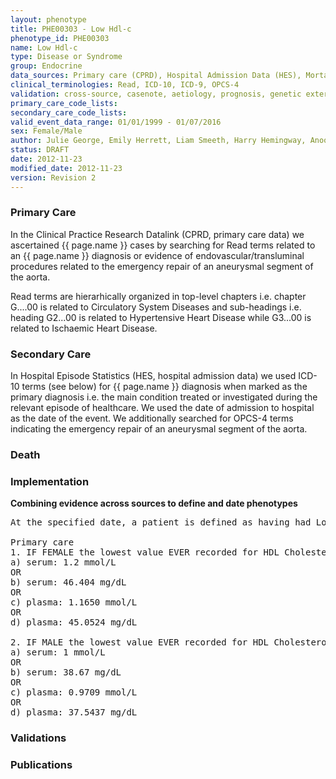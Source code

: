 ```yaml
---
layout: phenotype
title: PHE00303 - Low Hdl-c
phenotype_id: PHE00303
name: Low Hdl-c
type: Disease or Syndrome
group: Endocrine
data_sources: Primary care (CPRD), Hospital Admission Data (HES), Mortality Data (ONS)
clinical_terminologies: Read, ICD-10, ICD-9, OPCS-4
validation: cross-source, casenote, aetiology, prognosis, genetic external
primary_care_code_lists: 
secondary_care_code_lists: 
valid_event_data_range: 01/01/1999 - 01/07/2016
sex: Female/Male
author: Julie George, Emily Herrett, Liam Smeeth, Harry Hemingway, Anoop Shah, Spiros Denaxas
status: DRAFT
date: 2012-11-23
modified_date: 2012-11-23
version: Revision 2
---
```


### Primary Care

In the Clinical Practice Research Datalink (CPRD, primary care data) we ascertained {{ page.name }} cases by searching for Read terms related to an {{ page.name }} diagnosis or evidence of endovascular/transluminal procedures related to the emergency repair of an aneurysmal segment of the aorta.


Read terms are hierarhically organized in top-level chapters i.e. chapter G....00 is related to Circulatory System Diseases and sub-headings i.e. heading G2...00 is related to Hypertensive Heart Disease while G3...00 is related to Ischaemic Heart Disease.

### Secondary Care

In Hospital Episode Statistics (HES, hospital admission data) we used ICD-10 terms (see below) for {{ page.name }} diagnosis when marked as the primary diagnosis i.e. the main condition treated or investigated during the relevant episode of healthcare. We used the date of admission to hospital as the date of the event. We additionally searched for OPCS-4 terms indicating the emergency repair of an aneurysmal segment of the aorta.


### Death

### Implementation

**Combining evidence across sources to define and date phenotypes**

<pre>
At the specified date, a patient is defined as having had Low HDL Cholesterol IF they meet the criteria for any of the following on or before the specified date. 

Primary care
1. IF FEMALE the lowest value EVER recorded for HDL Cholesterol for a patient on or before the specified date is less than:
a) serum: 1.2 mmol/L
OR
b) serum: 46.404 mg/dL
OR
c) plasma: 1.1650 mmol/L
OR
d) plasma: 45.0524 mg/dL

2. IF MALE the lowest value EVER recorded for HDL Cholesterol for a patient on or before the specified date is less than:
a) serum: 1 mmol/L
OR
b) serum: 38.67 mg/dL
OR
c) plasma: 0.9709 mmol/L
OR
d) plasma: 37.5437 mg/dL
</pre>

### Validations

### Publications


